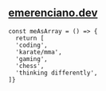 ## [emerenciano.dev](https://emerenciano.dev)

```
const meAsArray = () => {
  return [
  'coding',
  'karate/mma',
  'gaming',
  'chess',
  'thinking differently',
]}
```
